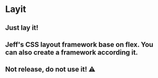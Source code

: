# Layit

## Just lay it!

## Jeff's CSS layout framework base on flex. You can also create a framework according it.

## Not release, do not use it! ⚠️